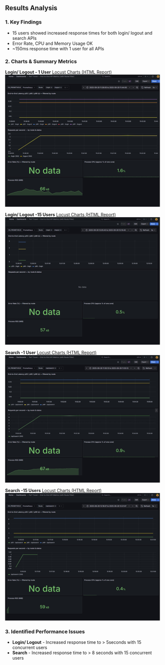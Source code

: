 ## Results Analysis

### 1. Key Findings
- 15 users showed increased response times for both login/ logout and search APIs
- Error Rate, CPU and Memory Usage OK
- ~150ms response time with 1 user for all APIs

### 2. Charts & Summary Metrics

**Login/ Logout - 1 User**
[Locust Charts (HTML Report)](./assets/locust_login_1user.html)
![Grafana Process CPU and Memory](./assets/login_logout_grafana.jpg)


**Login/ Logout -15 Users**
[Locust Charts (HTML Report)](./assets/locust_login_15users.html)
![Grafana Process CPU and Memory](./assets/login_logout_grafana_15users.jpg)

**Search -1 User**
[Locust Charts (HTML Report)](./assets/locust_search_1user.html)
![Grafana Process CPU and Memory](./assets/search_grafana_1user.jpg)

**Search -15 Users**
[Locust Charts (HTML Report)](./assets/locust_search_15users.html)
![Grafana Process CPU and Memory](./assets/search_grafana_15users.jpg)

### 3. Identified Performance Issues
- **Login/ Logout** - Increased response time to > 5seconds with 15 concurrent users
- **Search** - Increased response time to > 8 seconds with 15 concurrent users


